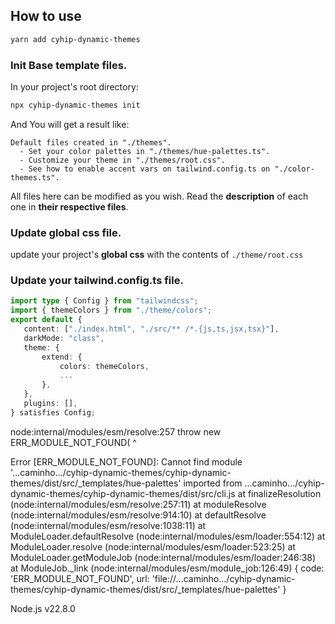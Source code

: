 ## How to use

```bash
yarn add cyhip-dynamic-themes
```

### Init Base template files.

In your project's root directory:

```bash
npx cyhip-dynamic-themes init
```

And You will get a result like:

```
Default files created in "./themes".
  - Set your color palettes in "./themes/hue-palettes.ts".
  - Customize your theme in "./themes/root.css".
  - See how to enable accent vars on tailwind.config.ts on "./color-themes.ts".
```

All files here can be modified as you wish. Read the **description** of each one in **their respective files**.

### Update global css file.

update your project's **global css** with the contents of `./theme/root.css`

### Update your tailwind.config.ts file.

```ts
import type { Config } from "tailwindcss";
import { themeColors } from "./theme/colors";
export default {
   content: ["./index.html", "./src/** /*.{js,ts,jsx,tsx}"],
   darkMode: "class",
   theme: {
       extend: {
           colors: themeColors,
           ...
       },
   },
   plugins: [],
} satisfies Config;
```

node:internal/modules/esm/resolve:257
throw new ERR_MODULE_NOT_FOUND(
^

Error [ERR_MODULE_NOT_FOUND]: Cannot find module '...caminho.../cyhip-dynamic-themes/cyhip-dynamic-themes/dist/src/\_templates/hue-palettes' imported from ...caminho.../cyhip-dynamic-themes/cyhip-dynamic-themes/dist/src/cli.js
at finalizeResolution (node:internal/modules/esm/resolve:257:11)
at moduleResolve (node:internal/modules/esm/resolve:914:10)
at defaultResolve (node:internal/modules/esm/resolve:1038:11)
at ModuleLoader.defaultResolve (node:internal/modules/esm/loader:554:12)
at ModuleLoader.resolve (node:internal/modules/esm/loader:523:25)
at ModuleLoader.getModuleJob (node:internal/modules/esm/loader:246:38)
at ModuleJob.\_link (node:internal/modules/esm/module_job:126:49) {
code: 'ERR_MODULE_NOT_FOUND',
url: 'file://...caminho.../cyhip-dynamic-themes/cyhip-dynamic-themes/dist/src/\_templates/hue-palettes'
}

Node.js v22.8.0

